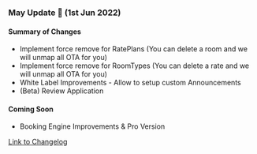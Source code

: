 ### May Update 🚀 (1st Jun 2022)

#### Summary of Changes
- Implement force remove for RatePlans (You can delete a room and we will unmap all OTA for you)
- Implement force remove for RoomTypes (You can delete a rate and we will unmap all OTA for you)
- White Label Improvements - Allow to setup custom Announcements
- (Beta) Review Application

#### Coming Soon
- Booking Engine Improvements & Pro Version

[Link to Changelog](https://docs.channex.io/changelog)
